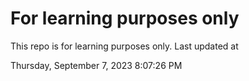 # For learning purposes only
This repo is for learning purposes only.
Last updated at

Thursday, September 7, 2023 8:07:26 PM

